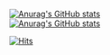 [![Anurag's GitHub stats](https://github-readme-stats.vercel.app/api/top-langs?username=dohy-9443&layout=compact&hide=HTML,CSS,SCSS&theme=dracular)](https://github.com/anuraghazra/github-readme-stats)  
[![Anurag's GitHub stats](https://github-readme-stats.vercel.app/api?username=dohy-9443&count_private=true)](https://github.com/anuraghazra/github-readme-stats)

[![Hits](https://hits.seeyoufarm.com/api/count/incr/badge.svg?url=https%3A%2F%2Fgithub.com%2Fdddgg9511%2Fhit-counter&count_bg=%2379C83D&title_bg=%23555555&icon=&icon_color=%23E7E7E7&title=hits&edge_flat=false)](https://hits.seeyoufarm.com)
